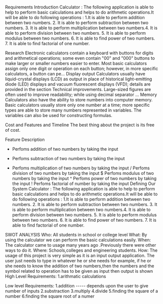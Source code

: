 Requirements
Introduction
Calculator : The following application is able to help to perform basic calculations and helps to do arithmetic operations.It will be able to do following operations : 1.It is able to perform addition between two numbers. 2. It is able to perform subtraction between two numbers. 3. It is able to perform multiplication between two numbers.4. It is able to perform division between two numbers. 5. It is able to perform modulus between two numbers. 6. It is able to find power of two numbers. 7. It is able to find factorial of one number.

Research
Electronic calculators contain a keyboard with buttons for digits and arithmetical operations; some even contain "00" and "000" buttons to make larger or smaller numbers easier to enter. Most basic calculators assign only one digit or operation on each button; however, in more specific calculators, a button can pe… Display output Calculators usually have liquid-crystal displays (LCD) as output in place of historical light-emitting diode (LED) displays and vacuum fluorescent displays (VFD); details are provided in the section Technical improvements. Large-sized figures are often used to improve readability; while using decimal separator … Memory Calculators also have the ability to store numbers into computer memory. Basic calculators usually store only one number at a time; more specific types are able to store many numbers represented in variables. The variables can also be used for constructing formulas.

Cost and Features and Timeline
The best thing about the project is its free of cost.

Feature	Description
+	Perfoms addition of two numbers by taking the input
-	Perfoms subtraction of two numbers by taking the input
*	Perfoms multiplication of two numbers by taking the input
/	Perfoms division of two numbers by taking the input
$	Perfoms modulus of two numbers by taking the input
^	Perfoms power of two numbers by taking the input
!	Perfoms factorial of number by taking the input
Defining Our System
Calculator : The following application is able to help to perform basic calculations and helps to do arithmetic operations.It will be able to do following operations : 1.It is able to perform addition between two numbers. 2. It is able to perform subtraction between two numbers. 3. It is able to perform multiplication between two numbers.4. It is able to perform division between two numbers. 5. It is able to perform modulus between two numbers. 6. It is able to find power of two numbers. 7. It is able to find factorial of one number.

SWOT ANALYSIS
Who:
All students in school or college level
What:
By using the calculator we can perform the basic calculations easily.
When:
The calculator came to usage many years ago .Previously there were other ways to do it.
Where:
Schools,colleges and engineering students.
How:
The usage of this project is very simple as it is an input output application. The user just needs to type in whatever he or she needs for example, if he or she needs to know the addition of two numbers,then the numbers and the symbol related to operation has to be given as input then output is shown
High Level Requirements:
1.arithmatic calculations

Low level Requirements:
1.addition  ----- depends upon the user to give number of inputs
2.substraction 
3.multiply
4.divide
5.finding the square of a number
6.finding the square root of a numer